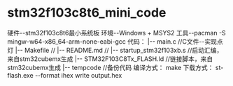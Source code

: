 # stm32f103c8t6_mini_code
硬件--stm32f103c8t6最小系统板
环境--Windows + MSYS2
工具--pacman -S mingw-w64-x86_64-arm-none-eabi-gcc
代码：
    |-- main.c //C文件--实现点灯
    |-- Makefile //
    |-- README.md //
    |-- startup_stm32f103xb.s //启动汇编，来自stm32cubemx生成
    |-- STM32F103C8Tx_FLASH.ld //链接脚本，来自stm32cubemx生成
    |-- tempcode //备份代码
编译方式：
    make
下载方式：
   st-flash.exe --format ihex write output.hex
